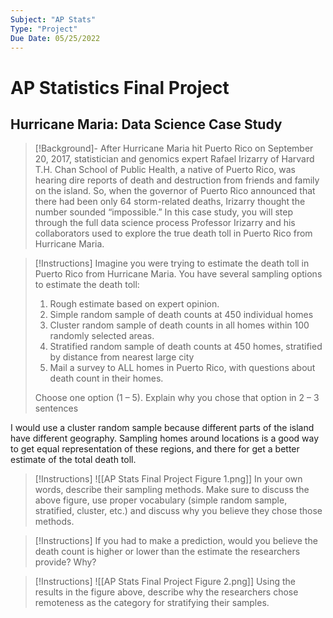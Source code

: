 ```yaml
---
Subject: "AP Stats"
Type: "Project"
Due Date: 05/25/2022
---
```

# AP Statistics Final Project
## Hurricane Maria: Data Science Case Study
> [!Background]-
> After Hurricane Maria hit Puerto Rico on September 20, 2017, statistician and genomics expert Rafael Irizarry of Harvard T.H. Chan School of Public Health, a native of Puerto Rico, was hearing dire reports of death and destruction from friends and family on the island. So, when the governor of Puerto Rico announced that there had been only 64 storm-related deaths, Irizarry thought the number sounded “impossible.” In this case study, you will step through the full data science process Professor Irizarry and his collaborators used to explore the true death toll in Puerto Rico from Hurricane Maria.

>[!Instructions]
>Imagine you were trying to estimate the death toll in Puerto Rico from Hurricane Maria. You have several sampling options to estimate the death toll:
>
>1.  Rough estimate based on expert opinion.
>2.  Simple random sample of death counts at 450 individual homes
>3. Cluster random sample of death counts in all homes within 100 randomly selected areas.
>4. Stratified random sample of death counts at 450 homes, stratified by distance from nearest large city
>5. Mail a survey to ALL homes in Puerto Rico, with questions about death count in their homes.
>
>Choose one option (1 – 5). Explain why you chose that option in 2 – 3 sentences

I would use a cluster random sample because different parts of the island have different geography. Sampling homes around locations is a good way to get equal representation of these regions, and there for get a better estimate of the total death toll.

> [!Instructions]
> ![[AP Stats Final Project Figure 1.png]]
> In your own words, describe their sampling methods. Make sure to discuss the above figure, use proper vocabulary (simple random sample, stratified, cluster, etc.) and discuss why you believe they chose those methods.


> [!Instructions]
> If you had to make a prediction, would you believe the death count is higher or lower than the estimate the researchers provide? Why?


> [!Instructions]
> ![[AP Stats Final Project Figure 2.png]]
> Using the results in the figure above, describe why the researchers chose remoteness as the category for stratifying their samples.